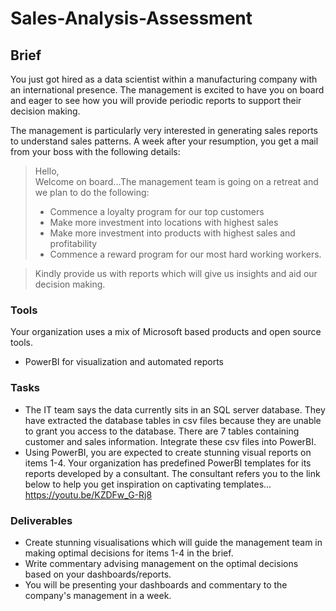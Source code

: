 # Sales-Analysis-Assessment

## Brief
You just got hired as a data scientist within a manufacturing company with an international presence.
The management is excited to have you on board and eager to see how you will provide periodic reports to support their decision making.

The management is particularly very interested in generating sales reports to understand sales patterns. A week after your resumption, you get a mail from your boss with the following details:

> Hello,
> <br>
> Welcome on board...The management team is going on a retreat and we plan to do the following:
>
> - Commence a loyalty program for our top customers
> - Make more investment into locations with highest sales
> - Make more investment into products with highest sales and profitability 
> - Commence a reward program for our most hard working workers.

> 
> Kindly provide us with reports which will give us insights and aid our decision making. 


### Tools
Your organization uses a mix of Microsoft based products and open source tools.
- PowerBI for visualization and automated reports

### Tasks
- The IT team says the data currently sits in an SQL server database. They have extracted the database tables in csv files because they are unable to grant you access to the database. There are 7 tables containing customer and sales information. Integrate these csv files into PowerBI. 
- Using PowerBI, you are expected to create stunning visual reports on items 1-4. Your organization has predefined PowerBI templates for its reports developed by a consultant. The consultant refers you to the link below to help you get inspiration on captivating templates... https://youtu.be/KZDFw_G-Rj8
 
### Deliverables
- Create stunning visualisations which will guide the management team in making optimal decisions for items 1-4 in the brief.
- Write commentary advising management on the optimal decisions based on your dashboards/reports.
- You will be presenting your dashboards and commentary to the company's management in a week.
